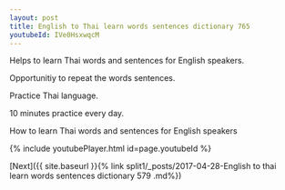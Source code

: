 ```yaml
---
layout: post
title: English to Thai learn words sentences dictionary 765 
youtubeId: IVe0HsxwqcM
---
```

 
 
Helps to learn Thai words and sentences for English speakers.

Opportunitiy to repeat the words sentences. 

Practice Thai language. 
 
10 minutes practice every day. 
 
How to learn Thai words and sentences for English speakers 
 
{% include youtubePlayer.html id=page.youtubeId %}
 
 
[Next]({{ site.baseurl }}{% link  split1/_posts/2017-04-28-English to thai learn words sentences dictionary 579 .md%})
 
